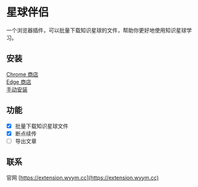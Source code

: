 # 星球伴侣
一个浏览器插件，可以批量下载知识星球的文件，帮助你更好地使用知识星球学习。

## 安装
[Chrome 商店](https://chrome.google.com/webstore/detail/ffeogmimffjmffnmchbmfofacgpadhpe)  
[Edge 商店](https://microsoftedge.microsoft.com/addons/detail/hnfachcfgmcnmalfpoikfinalngdmgpc)  
[手动安装](https://github.com/sitiaoren/zsxq_partner_extension/releases)

## 功能
- [x] 批量下载知识星球文件
- [x] 断点续传
- [ ] 导出文章

## 联系
官网 [https://extension.wyym.cc](https://extension.wyym.cc)

